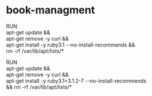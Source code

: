 # book-managment

RUN \
  apt-get update && \
  apt-get remove -y curl && \
  apt-get install -y ruby3.1 --no-install-recommends && \
  rm -rf /var/lib/apt/lists/*


RUN \
  apt-get update && \
  apt-get remove -y curl && \
  apt-get install -y ruby3.1=3.1.2-7 --no-install-recommends \
  && rm -rf /var/lib/apt/lists/*